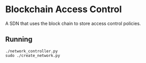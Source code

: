 # Blockchain Access Control

A SDN that uses the block chain to store access control policies.

## Running
```
./network_controller.py
sudo ./create_network.py
```
